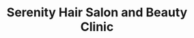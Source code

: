 ---
title: "Serenity Hair Salon and Beauty Clinic"
url: /clane/serenity-hair-salon-and-beauty-clinic/
shop: Kosmetik
---